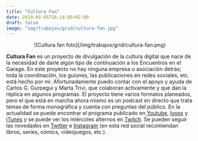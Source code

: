 ```yaml
---
title: "Cultura Fan"
date: 2019-05-05T16:14:05+02:00
draft: false
image: "img/trabajos/grid/cultura-fan.jpg"
---
```


<center>![Cultura fan foto](/img/trabajos/grid/cultura-fan.png)</center>

**Cultura Fan** es un proyecto de divulgación de la cultura digital
que nace de la necesidad de darle algún tipo de continuación a los
Encuentros en el Garage. En este proyecto no hay ninguna empresa o
asociación detrás; toda la coordinación, los guiones, las
publicaciones en redes sociales, etc. está hecho por
mi. Afortunadamente puedo contar con el apoyo y ayuda de Carlos
G. Gurpegui y Marta Trivi, que colaboran activamente y que dan la
réplica en algunos programas. El proyecto tiene varios formatos planeados, pero el que está en marcha ahora mismo es un podcast en directo que trata temas de forma monográfica y cuenta con preguntas del público.
En la actualidad se puede encontrar el programa publicado en [Youtube](https://www.youtube.com/channel/UCh1mydTNYMgMwyZA0dKdo2A), [Ivoox](https://www.ivoox.com/podcast-cultura-fan_sq_f1581540_1.html) y [iTunes](https://itunes.apple.com/es/podcast/cultura-fan/id1396459603?mt=2)
y se puede ver los miércoles alternos en [Twitch](http://www.twitch.tv/culturafan).
Se pueden seguir las novedades en [Twitter](http://www.twitter.com/culturafan) e [Instagram](http://www.instagram.com/culturafan) (en esta red social recomiendan libros, series, cómics, videojuegos, etc.).
